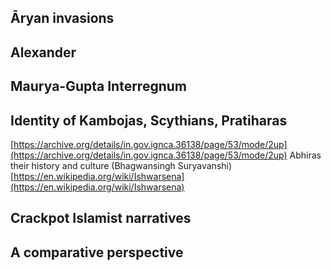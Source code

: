 ## Āryan invasions

## Alexander

## Maurya-Gupta Interregnum

## Identity of Kambojas, Scythians, Pratiharas

[https://archive.org/details/in.gov.ignca.36138/page/53/mode/2up](https://archive.org/details/in.gov.ignca.36138/page/53/mode/2up) Abhiras their history and culture (Bhagwansingh Suryavanshi) [https://en.wikipedia.org/wiki/Ishwarsena](https://en.wikipedia.org/wiki/Ishwarsena)

## Crackpot Islamist narratives

## A comparative perspective
